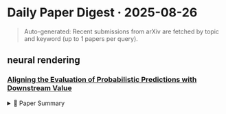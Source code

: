 # Daily Paper Digest · 2025-08-26
> Auto-generated: Recent submissions from arXiv are fetched by topic and keyword (up to 1 papers per query).

## neural rendering

### [Aligning the Evaluation of Probabilistic Predictions with Downstream Value](http://arxiv.org/pdf/2508.18251v1)


<!--break-out-of-list-->
<details markdown="1">
<summary>📄 Paper Summary </summary>

### 1. Task / Problem
- Inventory Optimization with Real Data

### 2. Motivation & Gaps
- The paper addresses the challenge of predicting the distribution of a target variable given input features using a neural network that parameterizes a Gaussian distribution.

- **Related work challenges:**
  - Existing approaches using multiple task-specific metrics: Burden of analysis due to multiple metrics
  - Cost-sensitive evaluations requiring explicit cost structure: Assumption that cost structure is known a priori
  - Weighted scoring rules in existing studies: Weighting function often has a simple form and is assumed to be provided by domain experts
  - Decision-focused learning frameworks: Align predictions with optimal downstream decisions, making evaluation alignment a byproduct.
  - Allen et al. [2, 1]: Systematizing threshold weighting and providing guidance on choosing weights for proper scoring rules.
  - Previous studies on evaluation alignment: Non-unique solutions for alignment and the difficulty in achieving perfect alignment.
  - Previous studies on probabilistic forecasting: Standard metrics do not reflect true utility in decision-making.
  - Weighted scoring rules: Emphasizing particular outcomes when evaluating probabilistic forecasts: Standard metrics may not reflect true downstream priorities.
  - Evaluating forecasts for high-impact events using transformed kernel scores: Existing methods may not adequately capture the complexities of downstream tasks.
  - Addressing the loss-metric mismatch with adaptive loss alignment: Aligning evaluation metrics with diverse downstream applications remains challenging.
  - C. X. Ling and V. S. Sheng. Cost-sensitive learning and the class imbalance problem.: N/A
  - J. Mandi et al. Decision-focused learning: Foundations, state of the art, benchmark and future opportunities.: N/A
  - D. Runje and S. M. Shankaranarayana. Constrained monotonic neural networks.: N/A
  - N/A: N/A
  - CRPS (Continuous Ranked Probability Score): Measuring the quality of probabilistic predictions.
  - Reparameterization Trick: Obtaining samples from the predicted distribution.
  - Hyperparameter Optimization: Finding optimal configurations for neural network architectures.
  - N/A: N/A

### 3. Core Idea
- The model learns to predict both the mean and variance of the conditional distribution of the target variable using a neural network.

### 4. Method
- **Pipeline**: Probabilistic demand predictions using the Exponential Smoothing model from the Darts library.
- **Architecture / Loss / Training**: Alignment model architecture with hyperparameters set for 1000 epochs.
- **Complexity / Resources**: The model uses a learning rate of 10^-2 and weight decay of 10^-4.

### 5. Experiments
- **Datasets & Metrics**: Dataset consists of 168 months, with 144 months for training and 24 months for testing.
- **Baselines**: CRPS, Existing cost-sensitive evaluation methods, Existing decision-focused learning frameworks, Expert-specified weight/cost structures, Exponential Smoothing model, Interval scores, Inverse Multiquadric Score (IMS), N/A, Non-aligned evaluation, Pinball loss, Standard evaluation metrics, Standard predictive quality metrics, Threshold-weighted CRPS
- **Main Results**: Predictions made on the validation set with probabilistic demand forecasts.
- **Ablations**: Further analysis is needed to understand the impact of non-representative training samples on generalization.
- **Limitations / Stress Tests**: The model's performance can improve with more training samples and by including downstream-only variables.

### 6. Takeaways
- **Pros**: Aligns evaluation with downstream utility, Reduces burden of analyzing multiple metrics, Scalable evaluation across tasks
- **Cons**: Requires training data for the neural network, Assumes some level of model complexity, May not generalize to all types of downstream tasks
- **Future Work**: Explore further applications in different domains, Investigate robustness against various types of prediction errors, Develop methods to incorporate expert knowledge into the weighting function

</details>
